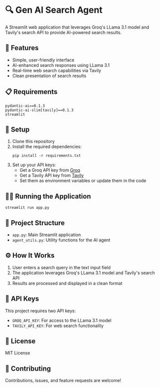 # 🔍 Gen AI Search Agent

A Streamlit web application that leverages Groq's LLama 3.1 model and Tavily's search API to provide AI-powered search results.

## 🚀 Features

- Simple, user-friendly interface
- AI-enhanced search responses using LLama 3.1
- Real-time web search capabilities via Tavily
- Clean presentation of search results

## 📋 Requirements

```
pydantic-ai==0.1.3
pydantic-ai-slim[tavily]==0.1.3
streamlit
```

## 🔧 Setup

1. Clone this repository
2. Install the required dependencies:
   ```
   pip install -r requirements.txt
   ```
3. Set up your API keys:
   - Get a Groq API key from [Groq](https://console.groq.com)
   - Get a Tavily API key from [Tavily](https://tavily.com)
   - Set them as environment variables or update them in the code

## 🏃‍♂️ Running the Application

```
streamlit run app.py
```

## 📁 Project Structure

- `app.py`: Main Streamlit application
- `agent_utils.py`: Utility functions for the AI agent

## ⚙️ How It Works

1. User enters a search query in the text input field
2. The application leverages Groq's LLama 3.1 model and Tavily's search API
3. Results are processed and displayed in a clean format

## 🔐 API Keys

This project requires two API keys:
- `GROQ_API_KEY`: For access to the LLama 3.1 model
- `TAVILY_API_KEY`: For web search functionality

## 📝 License

MIT License

## 🤝 Contributing

Contributions, issues, and feature requests are welcome!
